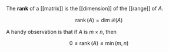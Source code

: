 The **rank** of a [[matrix]] is the [[dimension]] of the [[range]] of $A$. 

$$
\operatorname{rank}(A) = \dim \mathcal{R}(A)
$$

A handy observation is that if $A$ is $m \times n$, then

$$
0 \leq \operatorname{rank}(A) \leq \min (m, n)
$$